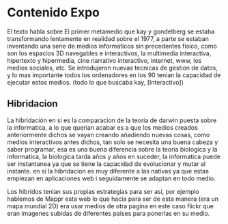 ﻿


# **Contenido Expo**
El texto habla sobre El primer metamedio que kay y gondelberg se estaba transformando lentamente en realidad sobre el 1977, a parte se estaban inventando una serie de medios informaticos sin precedentes fisico, como son los espacios 3D navegables e interactivos,
la multimedia interactiva, hipertexto y hipermedia, cine narrativo interactivo, internet, www, los medios sociales, etc.
Se introdujeron nuevas tecnicas de gestion de datos, y lo mas importante todos los ordenadores en los 90 tenian la capacidad de ejecutar estos medios.
(todo lo que buscaba kay, [Interactivo])
## **Hibridacion**
La hibridación en si es la comparacion de la teoria de darwin puesta sobre la informatica, a lo que querian acabar es a que los medios creados anteriormente dichos se vayan creando añadiendo nuevas cosas, como medios interactivos antes dichos, tan solo se necesita una buena cabeza y saber programar, esa es una buena diferencia sobre la teoria biologica y la informatica, la biologica tarda años y años en suceder, la informatica puede ser instantanea ya que se tiene la capacidad de evolucionar y mutar al instante.
en si la hibridacion es muy diferente a las nativas ya que estas empiezan en aplicaciones web i seguidamente se adaptan en todo medio.

Los hibridos tenian sus propias estrategias para ser asi, por ejemplo hablemos de Mappr esta web lo que hacia para ser de esta manera (era un mapa mundial 2D) era usar medios de otra pagina en este caso flickr que eran imagenes subidas de diferentes paises para ponerlas en su medio.
